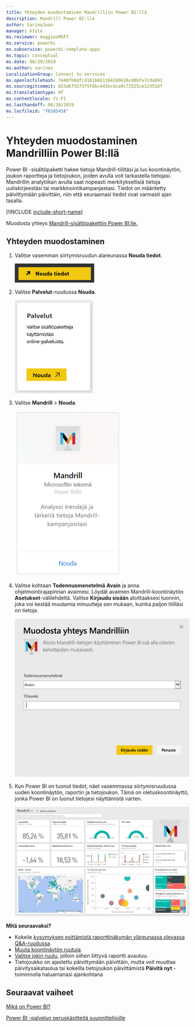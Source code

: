 ```yaml
---
title: Yhteyden muodostaminen Mandrilliin Power BI:llä
description: Mandrill Power BI:lle
author: SarinaJoan
manager: kfile
ms.reviewer: maggiesMSFT
ms.service: powerbi
ms.subservice: powerbi-template-apps
ms.topic: conceptual
ms.date: 08/29/2019
ms.author: sarinas
LocalizationGroup: Connect to services
ms.openlocfilehash: 7440fb6dfcd181b6b1164260626cd0bfa7cda991
ms.sourcegitcommit: b53a6f5575f5f8bc443ecdca9c72525ce123518f
ms.translationtype: HT
ms.contentlocale: fi-FI
ms.lasthandoff: 08/30/2019
ms.locfileid: "70185418"
---
```

# <a name="connect-to-mandrill-with-power-bi"></a>Yhteyden muodostaminen Mandrilliin Power BI:llä
Power BI -sisältöpaketti hakee tietoja Mandrill-tililtäsi ja luo koontinäytön, joukon raportteja ja tietojoukon, joiden avulla voit tarkastella tietojasi. Mandrillin analytiikan avulla saat nopeasti merkityksellisiä tietoja uutiskirjeestäsi tai markkinointikampanjastasi. Tiedot on määritetty päivittymään päivittäin, niin että seuraamasi tiedot ovat varmasti ajan tasalla.

[!INCLUDE [include-short-name](./includes/service-deprecate-content-packs.md)]

Muodosta yhteys [Mandrill-sisältöpakettiin Power BI:lle.](http://app.powerbi.com/getdata/services/mandrill)

## <a name="how-to-connect"></a>Yhteyden muodostaminen
1. Valitse vasemman siirtymisruudun alareunassa **Nouda tiedot**.
   
    ![](media/service-connect-to-mandrill/getdata.png)
2. Valitse **Palvelut**-ruudussa **Nouda**.
   
    ![](media/service-connect-to-mandrill/services.png)
3. Valitse **Mandrill** > **Nouda**.
   
    ![](media/service-connect-to-mandrill/mandrill.png)
4. Valitse kohtaan **Todennusmenetelmä** **Avain** ja anna ohjelmointirajapinnan avaimesi. Löydät avaimen Mandrill-koontinäytön **Asetukset**-välilehdeltä. Valitse **Kirjaudu sisään** aloittaaksesi tuonnin, joka voi kestää muutamia minuutteja sen mukaan, kuinka paljon tililläsi on tietoja.
   
    ![](media/service-connect-to-mandrill/auth.png)
5. Kun Power BI on tuonut tiedot, näet vasemmassa siirtymisruudussa uuden koontinäytön, raportin ja tietojoukon. Tämä on oletuskoontinäyttö, jonka Power BI on luonut tietojesi näyttämistä varten.
   
    ![](media/service-connect-to-mandrill/mandrill-dashboard1.jpg)

**Mitä seuraavaksi?**

* Kokeile [kysymyksen esittämistä raporttinäkymän yläreunassa olevassa Q&A-ruudussa](consumer/end-user-q-and-a.md).
* [Muuta koontinäytön ruutuja](service-dashboard-edit-tile.md).
* [Valitse jokin ruutu](consumer/end-user-tiles.md), jolloin siihen liittyvä raportti avautuu.
* Tietojoukko on ajastettu päivittymään päivittäin, mutta voit muuttaa päivitysaikataulua tai kokeilla tietojoukon päivittämistä **Päivitä nyt** -toiminnolla haluamanasi ajankohtana

## <a name="next-steps"></a>Seuraavat vaiheet
[Mikä on Power BI?](power-bi-overview.md)

[Power BI -palvelun peruskäsitteitä suunnittelijoille](service-basic-concepts.md)

